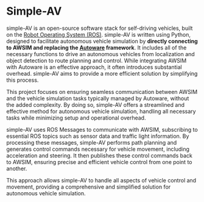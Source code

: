# Simple-AV

simple-AV is an open-source software stack for self-driving vehicles, built on the [Robot Operating System (ROS)](https://www.ros.org/). simple-AV is written using Python, designed to facilitate autonomous vehicle simulation by <b>directly connecting to AWSIM and replacing the [Autoware](https://autoware.org/) framework</b>.  It includes all of the necessary functions to drive an autonomous vehicles from localization and object detection to route planning and control. While integrating AWSIM with Autoware is an effective approach, it often introduces substantial overhead. simple-AV aims to provide a more efficient solution by simplifying this process. 

This project focuses on ensuring seamless communication between AWSIM and the vehicle simulation tasks typically managed by Autoware, without the added complexity. By doing so, simple-AV offers a streamlined and effective method for autonomous vehicle simulation, handling all necessary tasks while minimizing setup and operational overhead.

simple-AV uses ROS Messages to communicate with AWSIM, subscribing to essential ROS topics such as sensor data and traffic light information. By processing these messages, simple-AV performs path planning and generates control commands necessary for vehicle movement, including acceleration and steering. It then publishes these control commands back to AWSIM, ensuring precise and efficient vehicle control from one point to another. 

This approach allows simple-AV to handle all aspects of vehicle control and movement, providing a comprehensive and simplified solution for autonomous vehicle simulation.